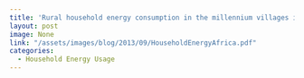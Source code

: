 ```yaml
---
title: 'Rural household energy consumption in the millennium villages in Sub-Saharan Africa'
layout: post
image: None
link: "/assets/images/blog/2013/09/HouseholdEnergyAfrica.pdf"
categories:
  - Household Energy Usage
---
```

